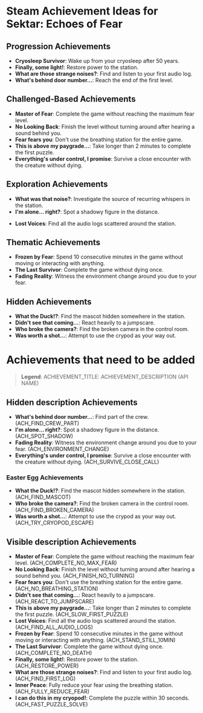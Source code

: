 # Steam Achievement Ideas for Sektar: Echoes of Fear

## Progression Achievements
- **Cryosleep Survivor**: Wake up from your cryosleep after 50 years.
- **Finally, some light!**: Restore power to the station.
- **What are those strange noises?**: Find and listen to your first audio log.
- **What's behind door number...**: Reach the end of the first level.
## Challenged-Based Achievements
- **Master of Fear**: Complete the game without reaching the maximum fear level.
- **No Looking Back**: Finish the level without turning around after hearing a sound behind you.
- **Fear fears you**: Don't use the breathing station for the entire game.
- **This is above my paygrade...**: Take longer than 2 minutes to complete the first puzzle.
- **Everything's under control, I promise**: Survive a close encounter with the creature without dying. 

## Exploration Achievements
- **What was that noise?**: Investigate the source of recurring whispers in the station. 
- **I'm alone... right?**: Spot a shadowy figure in the distance.
<!-- - **Wait, what's that?**: See a figure in the distance, only for it to disappear when you get closer. -->
- **Lost Voices**: Find all the audio logs scattered around the station.

## Thematic Achievements
- **Frozen by Fear**: Spend 10 consecutive minutes in the game without moving or interacting with anything.
- **The Last Survivor**: Complete the game without dying once.
- **Fading Reality**: Witness the environment change around you due to your fear.

## Hidden Achievements
- **What the Duck!?**: Find the mascot hidden somewhere in the station.
- **Didn't see that coming...**: React heavily to a jumpscare.
- **Who broke the camera?**: Find the broken camera in the control room.
- **Was worth a shot...**: Attempt to use the crypod as your way out.

# Achievements that need to be added
> **Legend**: ACHIEVEMENT_TITLE: ACHIEVEMENT_DESCRIPTION (API NAME)

## Hidden description Achievements
- **What's behind door number...**: Find part of the crew. (ACH_FIND_CREW_PART)
- **I'm alone... right?**: Spot a shadowy figure in the distance. (ACH_SPOT_SHADOW)
- **Fading Reality**: Witness the environment change around you due to your fear. (ACH_ENVIRONMENT_CHANGE)
- **Everything's under control, I promise**: Survive a close encounter with the creature without dying. (ACH_SURVIVE_CLOSE_CALL)
  
### Easter Egg Achievements
- **What the Duck!?**: Find the mascot hidden somewhere in the station. (ACH_FIND_MASCOT)
- **Who broke the camera?**: Find the broken camera in the control room. (ACH_FIND_BROKEN_CAMERA)
- **Was worth a shot...**: Attempt to use the crypod as your way out. (ACH_TRY_CRYOPOD_ESCAPE)

## Visible description Achievements
- **Master of Fear**: Complete the game without reaching the maximum fear level. (ACH_COMPLETE_NO_MAX_FEAR)
- **No Looking Back**: Finish the level without turning around after hearing a sound behind you. (ACH_FINISH_NO_TURNING)
- **Fear fears you**: Don't use the breathing station for the entire game. (ACH_NO_BREATHING_STATION)
- **Didn't see that coming...**: React heavily to a jumpscare. (ACH_REACT_TO_JUMPSCARE)
- **This is above my paygrade...**: Take longer than 2 minutes to complete the first puzzle. (ACH_SLOW_FIRST_PUZZLE)
- **Lost Voices**: Find all the audio logs scattered around the station. (ACH_FIND_ALL_AUDIO_LOGS)
- **Frozen by Fear**: Spend 10 consecutive minutes in the game without moving or interacting with anything. (ACH_STAND_STILL_10MIN)
- **The Last Survivor**: Complete the game without dying once. (ACH_COMPLETE_NO_DEATH)
- **Finally, some light!**: Restore power to the station. (ACH_RESTORE_POWER)
- **What are those strange noises?**: Find and listen to your first audio log. (ACH_FIND_FIRST_LOG)
- **Inner Peace**: Fully reduce your fear using the breathing station. (ACH_FULLY_REDUCE_FEAR)
- **I can do this in my cryopod!**: Complete the puzzle within 30 seconds. (ACH_FAST_PUZZLE_SOLVE)